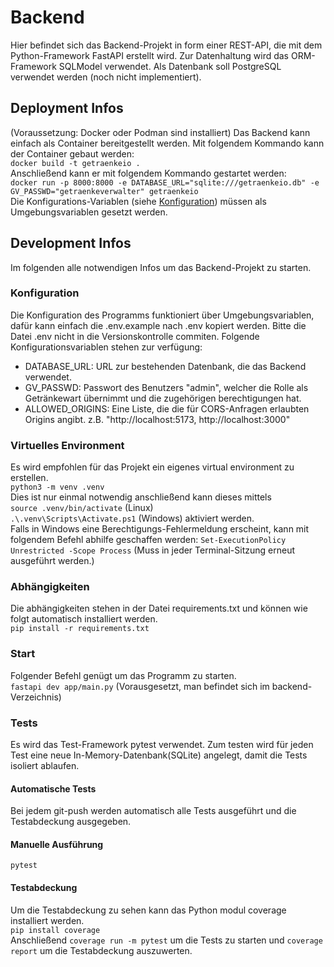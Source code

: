 # Backend
Hier befindet sich das Backend-Projekt in form einer REST-API, die mit dem Python-Framework FastAPI erstellt wird. Zur Datenhaltung wird das ORM-Framework SQLModel verwendet.
Als Datenbank soll PostgreSQL verwendet werden (noch nicht implementiert).

## Deployment Infos
(Voraussetzung: Docker oder Podman sind installiert)
Das Backend kann einfach als Container bereitgestellt werden.
Mit folgendem Kommando kann der Container gebaut werden:   
```docker build -t getraenkeio .```   
Anschließend kann er mit folgendem Kommando gestartet werden:   
```docker run -p 8000:8000 -e DATABASE_URL="sqlite:///getraenkeio.db" -e GV_PASSWD="getraenkeverwalter" getraenkeio```  
Die Konfigurations-Variablen (siehe [Konfiguration](#konfiguration)) müssen als Umgebungsvariablen gesetzt werden.

## Development Infos
Im folgenden alle notwendigen Infos um das Backend-Projekt zu starten.

### Konfiguration
Die Konfiguration des Programms funktioniert über Umgebungsvariablen, dafür kann einfach die .env.example nach .env kopiert werden.
Bitte die Datei .env nicht in die Versionskontrolle commiten.
Folgende Konfigurationsvariablen stehen zur verfügung:
 - DATABASE_URL: URL zur bestehenden Datenbank, die das Backend verwendet.
 - GV_PASSWD: Passwort des Benutzers "admin", welcher die Rolle als Getränkewart übernimmt und die zugehörigen berechtigungen hat.
 - ALLOWED_ORIGINS: Eine Liste, die die für CORS-Anfragen erlaubten Origins angibt. z.B. "http://localhost:5173, http://localhost:3000"

### Virtuelles Environment
Es wird empfohlen für das Projekt ein eigenes virtual environment zu erstellen.   
```python3 -m venv .venv```  
Dies ist nur einmal notwendig anschließend kann dieses mittels    
```source .venv/bin/activate``` (Linux)   
```.\.venv\Scripts\Activate.ps1``` (Windows) aktiviert werden.  
 Falls in Windows eine Berechtigungs-Fehlermeldung erscheint, kann mit folgendem Befehl abhilfe geschaffen werden: ```Set-ExecutionPolicy Unrestricted -Scope Process``` (Muss in jeder Terminal-Sitzung erneut ausgeführt werden.)

### Abhängigkeiten
Die abhängigkeiten stehen in der Datei requirements.txt und können wie folgt automatisch installiert werden.  
```pip install -r requirements.txt```

### Start
Folgender Befehl genügt um das Programm zu starten.  
```fastapi dev app/main.py```
(Vorausgesetzt, man befindet sich im backend-Verzeichnis)

### Tests
Es wird das Test-Framework pytest verwendet.
Zum testen wird für jeden Test eine neue In-Memory-Datenbank(SQLite) angelegt, damit die Tests isoliert ablaufen.
#### Automatische Tests
Bei jedem git-push werden automatisch alle Tests ausgeführt und die Testabdeckung ausgegeben.
#### Manuelle Ausführung
```
pytest
```
#### Testabdeckung
Um die Testabdeckung zu sehen kann das Python modul coverage installiert werden.  
```pip install coverage```  
Anschließend ```coverage run -m pytest``` um die Tests zu starten und
```coverage report``` um die Testabdeckung auszuwerten.
